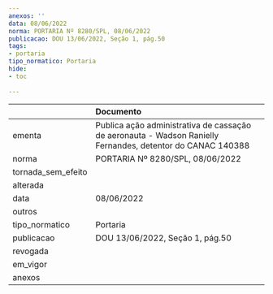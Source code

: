 ```yaml
---
anexos: ''
data: 08/06/2022
norma: PORTARIA Nº 8280/SPL, 08/06/2022
publicacao: DOU 13/06/2022, Seção 1, pág.50
tags:
- portaria
tipo_normatico: Portaria
hide: 
- toc 
 
---
```


|                    | Documento                                                                                                  |
|:-------------------|:-----------------------------------------------------------------------------------------------------------|
| ementa             | Publica ação administrativa de cassação de aeronauta - Wadson Ranielly Fernandes, detentor do CANAC 140388 |
| norma              | PORTARIA Nº 8280/SPL, 08/06/2022                                                                           |
| tornada_sem_efeito |                                                                                                            |
| alterada           |                                                                                                            |
| data               | 08/06/2022                                                                                                 |
| outros             |                                                                                                            |
| tipo_normatico     | Portaria                                                                                                   |
| publicacao         | DOU 13/06/2022, Seção 1, pág.50                                                                            |
| revogada           |                                                                                                            |
| em_vigor           |                                                                                                            |
| anexos             |                                                                                                            |